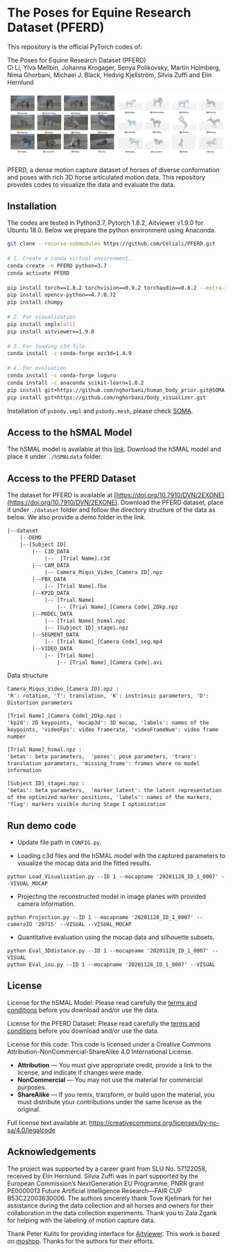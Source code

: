 # The Poses for Equine Research Dataset (PFERD)

This repository is the official PyTorch codes of: 

The Poses for Equine Research Dataset (PFERD) \
Ci Li, Ylva Mellbin, Johanna Krogager, Senya Polikovsky, Martin Holmberg, Nima Ghorbani, Michael J. Black, Hedvig Kjellström, Silvia Zuffi and Elin Hernlund

![front](front.jpg)

PFERD, a dense motion capture dataset of horses of diverse conformation and poses with rich 3D horse articulated motion data. This repository provides codes to visualize the data and evaluate the data.

## Installation

The codes are tested in Python3.7, Pytorch 1.8.2, Aitviewer v1.9.0 for Ubuntu 18.0. Below we prepare the python environment using Anaconda.

``` bash
git clone --recurse-submodules https://github.com/Celiali/PFERD.git

# 1. Create a conda virtual environment.
conda create -n PFERD python=3.7
conda activate PFERD

pip install torch==1.8.2 torchvision==0.9.2 torchaudio==0.8.2 --extra-index-url https://download.pytorch.org/whl/lts/1.8/cu111
pip install opencv-python==4.7.0.72
pip install chumpy

# 2. For visualization 
pip install smplx[all]
pip install aitviewer==1.9.0

# 3. For loading c3d file
conda install -c conda-forge ezc3d=1.4.9

# 4. For evaluation
conda install -c conda-forge loguru
conda install -c anaconda scikit-learn=1.0.2
pip install git+https://github.com/nghorbani/human_body_prior.git@SOMA
pip install git+https://github.com/nghorbani/body_visualizer.git
```

Installation of `psbody.smpl` and `psbody.mesh`, please check [SOMA](https://github.com/nghorbani/soma).


## Access to the hSMAL Model
The hSMAL model is available at this [link](https://sites.google.com/view/cv4horses/cv4horses).
Download the hSMAL model and place it under `./hSMALdata` folder.

## Access to the PFERD Dataset 
The dataset for PFERD is available at [https://doi.org/10.7910/DVN/2EXONE](https://doi.org/10.7910/DVN/2EXONE).
Download the PFERD dataset, place it under `./dataset` folder and follow the directory structure of the data as below. We also provide a demo folder in the link.
```
|--dataset
    |--DEMO
    |--[Subject ID]
        |-- C3D_DATA
            |--  [Trial Name].c3d
        |-- CAM_DATA
            |-- Camera_Miqus_Video_[Camera ID].npz
        |--FBX_DATA
            |-- [Trial Name].fbx
        |--KP2D_DATA
            |-- [Trial Name]
                |-- [Trial Name]_[Camera Code]_2Dkp.npz
        |--MODEL_DATA
            |-- [Trial Name]_hsmal.npz
            |-- [Subject ID]_stagei.npz
        |--SEGMENT_DATA
            |-- [Trial Name]_[Camera Code]_seg.mp4
        |--VIDEO_DATA
            |-- [Trial Name]
                |-- [Trial Name]_[Camera Code].avi
```

Data structure
```angular2html
Camera_Miqus_Video_[Camera ID].npz :
'R': rotation, 'T': translation, 'K': instrinsic parameters, 'D': Distortion parameters
```
```angular2html
[Trial Name]_[Camera Code]_2Dkp.npz :
'kp2d': 2D keypoints, 'mocap3d': 3D mocap, 'labels': names of the keypoints, 'videoFps': video framerate, 'videoFrameNum': video frame number
```

```angular2html
[Trial Name]_hsmal.npz :
'betas': beta parameters,  'poses': pose parameters, 'trans': translation parameters, 'missing_frame': frames where no model information 
```

```angular2html
[Subject ID]_stagei.npz :
'betas': beta parameters,  'marker_latent': the latent representation of the optimized marker positions, 'labels': names of the markers, 'flag': markers visible during Stage I optimization   
```

## Run demo code

- Update file path in ```CONFIG.py```.


- Loading c3d files and the hSMAL model with the captured parameters to visualize the mocap data and the fitted results.
  
```angular2html
python Load_Visualization.py --ID 1 --mocapname '20201128_ID_1_0007' --VISUAL_MOCAP
```

- Projecting the reconstructed model in image planes with provided camera information.
```angular2html
python Projection.py --ID 1 --mocapname '20201128_ID_1_0007' --cameraID '20715' --VISUAL --VISUAL_MOCAP
```  

- Quantitative evaluation using the mocap data and silhouette subsets.
```angular2html
python Eval_3Ddistance.py --ID 1 --mocapname '20201128_ID_1_0007' --VISUAL
python Eval_iou.py --ID 1 --mocapname '20201128_ID_1_0007' --VISUAL
```

## License
License for the hSMAL Model: Please read carefully the [terms and conditions](https://sites.google.com/view/cv4horses/license?authuser=0) before you download and/or use the data.

License for the PFERD Dataset: Please read carefully the [terms and conditions](https://dataverse.harvard.edu/dataset.xhtml?persistentId=doi:10.7910/DVN/2EXONE&version=1.0&selectTab=termsTab) before you download and/or use the data.

License for this code: This code is licensed under a Creative Commons Attribution-NonCommercial-ShareAlike 4.0 International License.
- **Attribution** — You must give appropriate credit, provide a link to the license, and indicate if changes were made.
- **NonCommercial** — You may not use the material for commercial purposes.
- **ShareAlike** — If you remix, transform, or build upon the material, you must distribute your contributions under the same license as the original.

Full license text available at: https://creativecommons.org/licenses/by-nc-sa/4.0/legalcode

## Acknowledgements
The project was supported by a career grant from SLU No. 57122058, received by Elin Hernlund. 
Silvia Zuffi was in part supported by the European Commission’s NextGeneration EU Programme, PNRR grant PE0000013 Future Artificial Intelligence Research—FAIR CUP B53C22003630006. 
The authors sincerely thank Tove Kjellmark for her assistance during the data collection and all horses and owners for their collaboration in the data collection experiments. Thank you to Zala Zgank for helping with the labeling of motion capture data.

Thank Peter Kulits for providing interface for [Aitviewer](https://github.com/eth-ait/aitviewer). 
This work is based on [moshpp](https://github.com/nghorbani/moshpp).
Thanks for the authors for their efforts. 